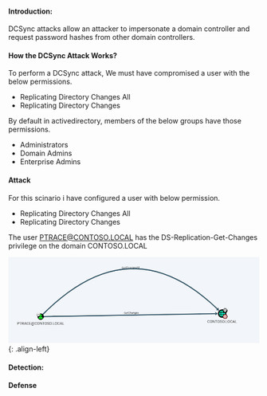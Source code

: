 #### Introduction:

DCSync attacks allow an attacker to impersonate a domain controller and request password hashes from other domain controllers.

#### How the DCSync Attack Works?

To perform a DCSync attack, We must have compromised a user with the below permissions.
+ Replicating Directory Changes All
+ Replicating Directory Changes

By default in activedirectory, members of the below groups have those permissions.
+ Administrators
+ Domain Admins
+ Enterprise Admins 


#### Attack
For this scinario i have configured a user with below permission.
+ Replicating Directory Changes All
+ Replicating Directory Changes

The user PTRACE@CONTOSO.LOCAL has the DS-Replication-Get-Changes privilege on the domain CONTOSO.LOCAL

![source-01](/img/dcsyn1.PNG){: .align-left}

#### Detection:

#### Defense 
